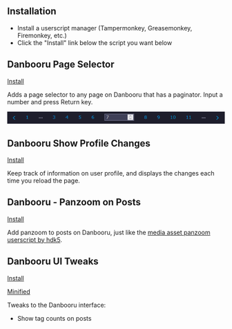## Installation

- Install a userscript manager (Tampermonkey, Greasemonkey, Firemonkey, etc.)
- Click the "Install" link below the script you want below

## Danbooru Page Selector

[Install](https://raw.githubusercontent.com/ddmgy/userscripts/master/DanbooruPageSelector.user.js)

Adds a page selector to any page on Danbooru that has a paginator. Input a number and press Return key.

![An example of the page selector](images/danbooru-page-selector.png)

## Danbooru Show Profile Changes

[Install](https://raw.githubusercontent.com/ddmgy/userscripts/master/DanbooruShowProfileChanges.user.js)

Keep track of information on user profile, and displays the changes each time you reload the page.

## Danbooru - Panzoom on Posts

[Install](https://raw.githubusercontent.com/ddmgy/userscripts/master/Danbooru-PanzoomOnPosts.user.js)

Add panzoom to posts on Danbooru, just like the [media asset panzoom userscript by hdk5](https://github.com/hdk5/danbooru.user.js/blob/master/dist/mediaasset-panzoom.user.js).

## Danbooru UI Tweaks

[Install](https://github.com/ddmgy/userscripts/blob/master/danbooru-ui-tweaks/dist/danbooru-ui-tweaks.user.js?raw=true)

[Minified](https://github.com/ddmgy/userscripts/blob/master/danbooru-ui-tweaks/dist/danbooru-ui-tweaks.min.user.js?raw=true)

Tweaks to the Danbooru interface:
* Show tag counts on posts
